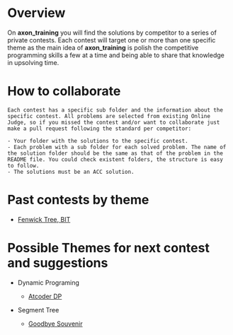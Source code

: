 # Overview

On **axon_training** you will find the solutions by competitor to a series of private contests. Each contest will target one or more than one specific theme as the main idea of **axon_training** is polish the competitive programming skills a few at a time and being able to share that knowledge in upsolving time.


# How to collaborate

    Each contest has a specific sub folder and the information about the specific contest. All problems are selected from existing Online Judge, so if you missed the contest and/or want to collaborate just make a pull request following the standard per competitor:

    - Your folder with the solutions to the specific contest.
    - Each problem with a sub folder for each solved problem. The name of the solution folder should be the same as that of the problem in the README file. You could check existent folders, the structure is easy to follow.
    - The solutions must be an ACC solution.


# Past contests by theme

- [Fenwick Tree, BIT](https://github.com/em3ly/axon_training/tree/master/Cracking%20Fenwick%20Tree%20to%20the%20root%20V1)



# Possible Themes for next contest and suggestions

- Dynamic Programing
    - [Atcoder DP](https://atcoder.jp/contests/dp/tasks)

- Segment Tree
    - [Goodbye Souvenir](https://codeforces.com/problemset/problem/849/E)
